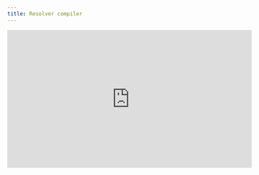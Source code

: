 ```yaml
---
title: Resolver compiler
---
```


<iframe width="560" height="315"
src="https://www.youtube.com/embed/C2YSeVK6Dck"frameborder="0"
allowfullscreen></iframe>
